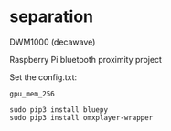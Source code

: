 # separation
DWM1000 (decawave)

Raspberry Pi bluetooth proximity project

Set the config.txt:
```
gpu_mem_256
```

```
sudo pip3 install bluepy
sudo pip3 install omxplayer-wrapper
```